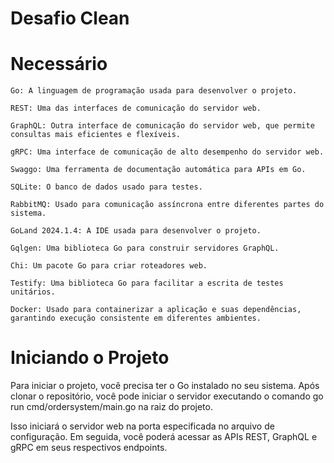# Desafio Clean

# Necessário

    Go: A linguagem de programação usada para desenvolver o projeto.

    REST: Uma das interfaces de comunicação do servidor web.

    GraphQL: Outra interface de comunicação do servidor web, que permite consultas mais eficientes e flexíveis.

    gRPC: Uma interface de comunicação de alto desempenho do servidor web.

    Swaggo: Uma ferramenta de documentação automática para APIs em Go.

    SQLite: O banco de dados usado para testes.

    RabbitMQ: Usado para comunicação assíncrona entre diferentes partes do sistema.

    GoLand 2024.1.4: A IDE usada para desenvolver o projeto.

    Gqlgen: Uma biblioteca Go para construir servidores GraphQL.

    Chi: Um pacote Go para criar roteadores web.

    Testify: Uma biblioteca Go para facilitar a escrita de testes unitários.

    Docker: Usado para containerizar a aplicação e suas dependências, garantindo execução consistente em diferentes ambientes.

# Iniciando o Projeto

Para iniciar o projeto, você precisa ter o Go instalado no seu sistema. Após clonar o repositório, você pode iniciar o servidor executando o comando go run cmd/ordersystem/main.go na raiz do projeto.

Isso iniciará o servidor web na porta especificada no arquivo de configuração. Em seguida, você poderá acessar as APIs REST, GraphQL e gRPC em seus respectivos endpoints.

